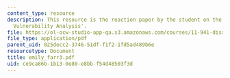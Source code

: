 ```yaml
---
content_type: resource
description: This resource is the reaction paper by the student on the topic 'Community
  Vulnerability Analysis'.
file: https://ol-ocw-studio-app-qa.s3.amazonaws.com/courses/11-941-disaster-vulnerability-and-resilience-spring-2005/ce9ca86b1b130e80e8bbf54d48503f3d_emily_farr3.pdf
file_type: application/pdf
parent_uid: 025decc2-3746-51df-f1f2-1fd5ad489b6e
resourcetype: Document
title: emily_farr3.pdf
uid: ce9ca86b-1b13-0e80-e8bb-f54d48503f3d
---
```

